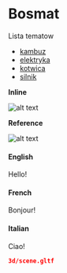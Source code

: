 # Bosmat

Lista tematow
- [kambuz](./bosmat-kambuz.md)
- [elektryka](./bosmat-elektryka.md)
- [kotwica](./bosmat-anchor.md)
- [silnik](./bosmat-vetus.md)


**Inline**

![alt text](https://picsum.photos/600/900 "Provided picsum.photos")

**Reference**

![alt text][logo]

[logo]: https://picsum.photos/600/900 "Provided by picsum.photos"

<!-- tabs:start -->

#### **English**

Hello!

#### **French**

Bonjour!

#### **Italian**

Ciao!

<!-- tabs:end -->


```gltf
3d/scene.gltf
```
